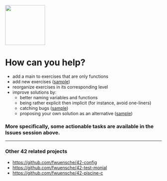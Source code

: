 <img src="https://raw.githubusercontent.com/kube/vscode-42header/master/42.png" width=128>

# How can you help?

- add a main to exercises that are only functions
- add new exercises ([sample](https://github.com/fwuensche/42-exam-miner/pull/1/files))
- reorganize exercises in its corresponding level
- improve solutions by:
  - better naming variables and functions
  - being rather explicit then implicit (for instance, avoid one-liners)
  - catching bugs ([sample](https://github.com/fwuensche/42-exam-miner/pull/2/files))
  - proposing your own solution as an alternative ([sample](https://github.com/fwuensche/42-exam-miner/pull/3/files))

### More specifically, some actionable tasks are available in the Issues session above. 

---

### Other 42 related projects

- https://github.com/fwuensche/42-config
- https://github.com/fwuensche/42-test-monial
- https://github.com/fwuensche/42-piscine-c

